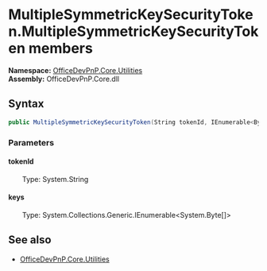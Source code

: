 # MultipleSymmetricKeySecurityToken.MultipleSymmetricKeySecurityToken members 
  

**Namespace:** [OfficeDevPnP.Core.Utilities](OfficeDevPnP.Core.Utilities.md)  
**Assembly:** OfficeDevPnP.Core.dll  
## Syntax
```C#
public MultipleSymmetricKeySecurityToken(String tokenId, IEnumerable<Byte[]> keys)
```
### Parameters
#### tokenId  
&emsp;&emsp;Type: System.String  
#### keys  
&emsp;&emsp;Type: System.Collections.Generic.IEnumerable<System.Byte[]>  
## See also
- [OfficeDevPnP.Core.Utilities](OfficeDevPnP.Core.Utilities.md)
